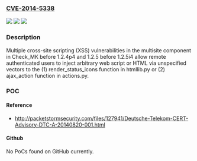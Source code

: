 ### [CVE-2014-5338](https://cve.mitre.org/cgi-bin/cvename.cgi?name=CVE-2014-5338)
![](https://img.shields.io/static/v1?label=Product&message=n%2Fa&color=blue)
![](https://img.shields.io/static/v1?label=Version&message=n%2Fa&color=blue)
![](https://img.shields.io/static/v1?label=Vulnerability&message=n%2Fa&color=brighgreen)

### Description

Multiple cross-site scripting (XSS) vulnerabilities in the multisite component in Check_MK before 1.2.4p4 and 1.2.5 before 1.2.5i4 allow remote authenticated users to inject arbitrary web script or HTML via unspecified vectors to the (1) render_status_icons function in htmllib.py or (2) ajax_action function in actions.py.

### POC

#### Reference
- http://packetstormsecurity.com/files/127941/Deutsche-Telekom-CERT-Advisory-DTC-A-20140820-001.html

#### Github
No PoCs found on GitHub currently.


